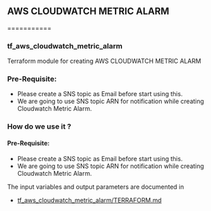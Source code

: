 ## AWS CLOUDWATCH METRIC ALARM
===========
### tf_aws_cloudwatch_metric_alarm
 Terraform module for creating AWS CLOUDWATCH METRIC ALARM

### Pre-Requisite:
* Please create a SNS topic as Email before start using this.
* We are going to use SNS topic ARN for notification while creating Cloudwatch Metric Alarm.

### How do we use it ?

#### Pre-Requisite:
 - Please create a SNS topic as Email before start using this.
 - We are going to use SNS topic ARN for notification while creating Cloudwatch Metric Alarm.

The input variables and output parameters are documented in
 - [tf_aws_cloudwatch_metric_alarm/TERRAFORM.md](https://github.com/sanjeet-deshpande/tf-aws-cloudwatch-metric-alarm/blob/master/TERRAFORM.md)
